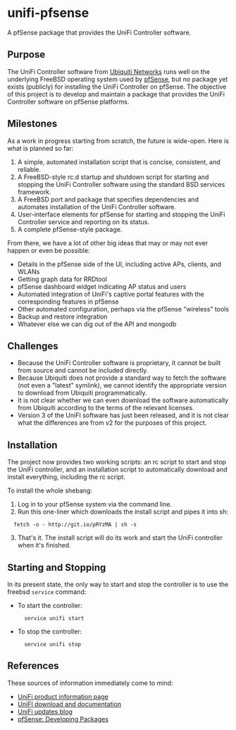 unifi-pfsense
=============

A pfSense package that provides the UniFi Controller software.

Purpose
-------

The UniFi Controller software from [Ubiquiti Networks](http://www.ubnt.com/) runs well on the underlying FreeBSD operating system used by [pfSense](http://www.pfsense.org/), but no package yet exists (publicly) for installing the UniFi Controller on pfSense. The objective of this project is to develop and maintain a package that provides the UniFi Controller software on pfSense platforms.

Milestones
----------

As a work in progress starting from scratch, the future is wide-open. Here is what is planned so far:

1. A simple, automated installation script that is concise, consistent, and reliable.
2. A FreeBSD-style rc.d startup and shutdown script for starting and stopping the UniFi Controller software using the standard BSD services framework.
3. A FreeBSD port and package that specifies dependencies and automates installation of the UniFi Controller software.
4. User-interface elements for pfSense for starting and stopping the UniFi Controller service and reporting on its status.
5. A complete pfSense-style package.

From there, we have a lot of other big ideas that may or may not ever happen or even be possible:

- Details in the pfSense side of the UI, including active APs, clients, and WLANs
- Getting graph data for RRDtool
- pfSense dashboard widget indicating AP status and users
- Automated integration of UniFi's captive portal features with the corresponding features in pfSense
- Other automated configuration, perhaps via the pfSense "wireless" tools
- Backup and restore integration
- Whatever else we can dig out of the API and mongodb

Challenges
----------

- Because the UniFi Controller software is proprietary, it cannot be built from source and cannot be included directly.
- Because Ubiquiti does not provide a standard way to fetch the software (not even a "latest" symlink), we cannot identify the appropriate version to download from Ubiquiti programmatically.
- It is not clear whether we can even download the software automatically from Ubiquiti according to the terms of the relevant licenses.
- Version 3 of the UniFI software has just been released, and it is not clear what the differences are from v2 for the purposes of this project.

Installation
------------

The project now provides two working scripts: an rc script to start and stop the UniFi controller, and an installation script to automatically download and install everything, including the rc script.

To install the whole shebang:

1. Log in to your pfSense system via the command line.
2. Run this one-liner which downloads the install script and pipes it into sh:

  ```
    fetch -o - http://git.io/pRYzMA | sh -s
  ```
3. That's it. The install script will do its work and start the UniFi controller when it's finished.

Starting and Stopping
---------------------

In its present state, the only way to start and stop the controller is to use the freebsd `service` command:

- To start the controller:

  ```
    service unifi start
  ```
- To stop the controller:

  ```
    service unifi stop
  ```


References
----------

These sources of information immediately come to mind:

- [UniFi product information page](http://www.ubnt.com/unifi#UnifiSoftware)
- [UniFI download and documentation](http://www.ubnt.com/download#UniFi:AP)
- [UniFi updates blog](http://community.ubnt.com/t5/UniFi-Updates-Blog/bg-p/Blog_UniFi)
- [pfSense: Developing Packages](https://doc.pfsense.org/index.php/Developing_Packages)
